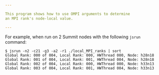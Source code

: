 ```yaml
---

This program shows how to use OMPI arguments to determine
an MPI rank's node-local value.

---
```


For example, when run on 2 Summit nodes with the
following `jsrun` command:

```
$ jsrun -n2 -c21 -g3 -a2 -r1 ./local_MPI_ranks | sort
Global Rank: 000 of 004, Local Rank: 000, HWThread 000, Node: h28n18
Global Rank: 001 of 004, Local Rank: 001, HWThread 004, Node: h28n18
Global Rank: 002 of 004, Local Rank: 000, HWThread 000, Node: h33n13
Global Rank: 003 of 004, Local Rank: 001, HWThread 004, Node: h33n13
```
